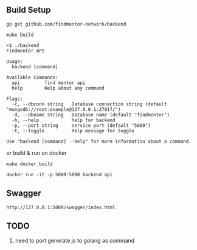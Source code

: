 
## Build Setup

```
go get github.com/findmentor-network/backend

make build

<$ ./backend
Findmentor API

Usage:
  backend [command]

Available Commands:
  api         find mentor api
  help        Help about any command

Flags:
  -c, --dbconn string   Database connection string (default "mongodb://root:example@127.0.0.1:27017/")
  -d, --dbname string   Database name (default "findmentor")
  -h, --help            help for backend
  -p, --port string     service port (default "5000")
  -t, --toggle          Help message for toggle

Use "backend [command] --help" for more information about a command.

```
or build & run on docker
```
make docker_build

docker run -it -p 5000:5000 backend api 
```

## Swagger

```
http://127.0.0.1:5000/swagger/index.html
```

## TODO
1. need to port generate.js to golang as command